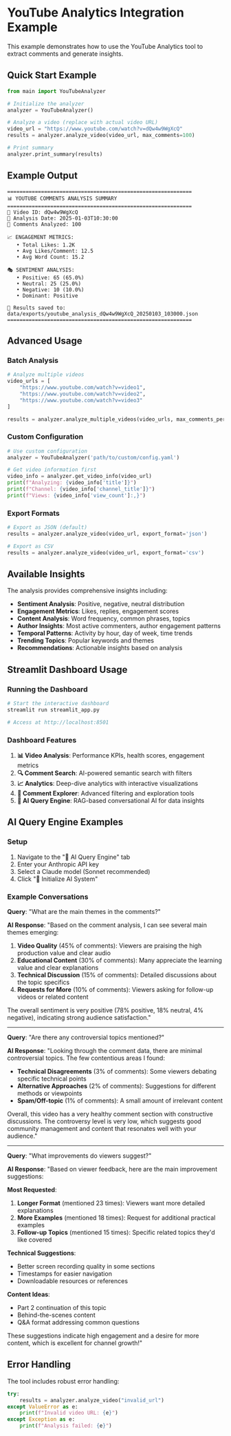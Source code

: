 # YouTube Analytics Integration Example

This example demonstrates how to use the YouTube Analytics tool to extract comments and generate insights.

## Quick Start Example

```python
from main import YouTubeAnalyzer

# Initialize the analyzer
analyzer = YouTubeAnalyzer()

# Analyze a video (replace with actual video URL)
video_url = "https://www.youtube.com/watch?v=dQw4w9WgXcQ"
results = analyzer.analyze_video(video_url, max_comments=100)

# Print summary
analyzer.print_summary(results)
```

## Example Output

```
============================================================
📊 YOUTUBE COMMENTS ANALYSIS SUMMARY
============================================================
🎥 Video ID: dQw4w9WgXcQ
📅 Analysis Date: 2025-01-03T10:30:00
💬 Comments Analyzed: 100

📈 ENGAGEMENT METRICS:
   • Total Likes: 1.2K
   • Avg Likes/Comment: 12.5
   • Avg Word Count: 15.2

🎭 SENTIMENT ANALYSIS:
   • Positive: 65 (65.0%)
   • Neutral: 25 (25.0%)
   • Negative: 10 (10.0%)
   • Dominant: Positive

💾 Results saved to: data/exports/youtube_analysis_dQw4w9WgXcQ_20250103_103000.json
============================================================
```

## Advanced Usage

### Batch Analysis
```python
# Analyze multiple videos
video_urls = [
    "https://www.youtube.com/watch?v=video1",
    "https://www.youtube.com/watch?v=video2",
    "https://www.youtube.com/watch?v=video3"
]

results = analyzer.analyze_multiple_videos(video_urls, max_comments_per_video=200)
```

### Custom Configuration
```python
# Use custom configuration
analyzer = YouTubeAnalyzer('path/to/custom/config.yaml')

# Get video information first
video_info = analyzer.get_video_info(video_url)
print(f"Analyzing: {video_info['title']}")
print(f"Channel: {video_info['channel_title']}")
print(f"Views: {video_info['view_count']:,}")
```

### Export Formats
```python
# Export as JSON (default)
results = analyzer.analyze_video(video_url, export_format='json')

# Export as CSV
results = analyzer.analyze_video(video_url, export_format='csv')
```

## Available Insights

The analysis provides comprehensive insights including:

- **Sentiment Analysis**: Positive, negative, neutral distribution
- **Engagement Metrics**: Likes, replies, engagement scores
- **Content Analysis**: Word frequency, common phrases, topics
- **Author Insights**: Most active commenters, author engagement patterns
- **Temporal Patterns**: Activity by hour, day of week, time trends
- **Trending Topics**: Popular keywords and themes
- **Recommendations**: Actionable insights based on analysis

## Streamlit Dashboard Usage

### Running the Dashboard
```bash
# Start the interactive dashboard
streamlit run streamlit_app.py

# Access at http://localhost:8501
```

### Dashboard Features
1. **📊 Video Analysis**: Performance KPIs, health scores, engagement metrics
2. **🔍 Comment Search**: AI-powered semantic search with filters
3. **📈 Analytics**: Deep-dive analytics with interactive visualizations
4. **💬 Comment Explorer**: Advanced filtering and exploration tools
5. **🤖 AI Query Engine**: RAG-based conversational AI for data insights

## AI Query Engine Examples

### Setup
1. Navigate to the "🤖 AI Query Engine" tab
2. Enter your Anthropic API key
3. Select a Claude model (Sonnet recommended)
4. Click "🚀 Initialize AI System"

### Example Conversations

**Query**: "What are the main themes in the comments?"

**AI Response**: "Based on the comment analysis, I can see several main themes emerging:

1. **Video Quality** (45% of comments): Viewers are praising the high production value and clear audio
2. **Educational Content** (30% of comments): Many appreciate the learning value and clear explanations
3. **Technical Discussion** (15% of comments): Detailed discussions about the topic specifics
4. **Requests for More** (10% of comments): Viewers asking for follow-up videos or related content

The overall sentiment is very positive (78% positive, 18% neutral, 4% negative), indicating strong audience satisfaction."

---

**Query**: "Are there any controversial topics mentioned?"

**AI Response**: "Looking through the comment data, there are minimal controversial topics. The few contentious areas I found:

- **Technical Disagreements** (3% of comments): Some viewers debating specific technical points
- **Alternative Approaches** (2% of comments): Suggestions for different methods or viewpoints
- **Spam/Off-topic** (1% of comments): A small amount of irrelevant content

Overall, this video has a very healthy comment section with constructive discussions. The controversy level is very low, which suggests good community management and content that resonates well with your audience."

---

**Query**: "What improvements do viewers suggest?"

**AI Response**: "Based on viewer feedback, here are the main improvement suggestions:

**Most Requested**:
1. **Longer Format** (mentioned 23 times): Viewers want more detailed explanations
2. **More Examples** (mentioned 18 times): Request for additional practical examples
3. **Follow-up Topics** (mentioned 15 times): Specific related topics they'd like covered

**Technical Suggestions**:
- Better screen recording quality in some sections
- Timestamps for easier navigation
- Downloadable resources or references

**Content Ideas**:
- Part 2 continuation of this topic
- Behind-the-scenes content
- Q&A format addressing common questions

These suggestions indicate high engagement and a desire for more content, which is excellent for channel growth!"

## Error Handling

The tool includes robust error handling:

```python
try:
    results = analyzer.analyze_video("invalid_url")
except ValueError as e:
    print(f"Invalid video URL: {e}")
except Exception as e:
    print(f"Analysis failed: {e}")
```
